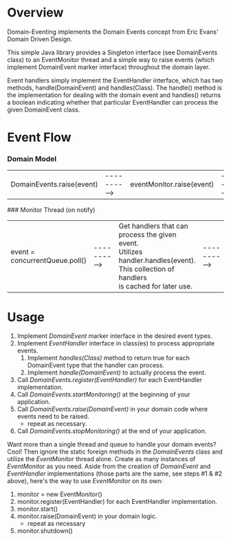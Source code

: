 Overview
========
Domain-Eventing implements the Domain Events concept from Eric Evans' Domain Driven Design.

This simple Java library provides a Singleton interface (see DomainEvents class) to an EventMonitor thread and a simple
way to raise events (which implement DomainEvent marker interface) throughout the domain layer.

Event handlers simply implement the EventHandler interface, which has two methods, handle(DomainEvent) and handles(Class).
The handle() method is the implementation for dealing with the domain event and handles() returns a boolean indicating
whether that particular EventHandler can process the given DomainEvent class.

Event Flow
==========
### Domain Model
<table border="0">
	<tr>
		<td>DomainEvents.raise(event)</td>
		<td>----------&gt;</td>
		<td>eventMonitor.raise(event)</td>
		<td>----------&gt;</td>
		<td>concurrentQueue.add(event)<br/>monitorThread.notify()</td>
	</tr>
</table>
### Monitor Thread (on notify)
<table border="0">
	<tr>
		<td>event = concurrentQueue.poll()</td>
		<td>----------&gt;</td>
		<td>Get handlers that can process the given event.<br/>Utilizes handler.handles(event).<br/>This collection of handlers<br/>is cached for later use.</td>
		<td>----------&gt;</td>
		<td>handler.handle(event)<br/>(for each handler)</td>
	</tr>
</table>

Usage
=====
1. Implement *DomainEvent* marker interface in the desired event types.
2. Implement *EventHandler* interface in class(es) to process appropriate events.
   1. Implement *handles(Class)* method to return true for each DomainEvent type that the handler can process.
   2. Implement *handle(DomainEvent)* to actually process the event.
3. Call *DomainEvents.register(EventHandler)* for each EventHandler implementation.
4. Call *DomainEvents.startMonitoring()* at the beginning of your application.
5. Call *DomainEvents.raise(DomainEvent)* in your domain code where events need to be raised.
   - repeat as necessary.
6. Call *DomainEvents.stopMonitoring()* at the end of your application.

Want more than a single thread and queue to handle your domain events?  Cool!  Then ignore the static foreign
methods in the *DomainEvents* class and utilize the *EventMonitor* thread alone.  Create as many instances of 
*EventMonitor* as you need.  Aside from the creation of *DomainEvent* and *EventHandler* implementations
(those parts are the same, see steps #1 & #2 above), here's the way to use *EventMonitor* on its own:

1. monitor = new EventMonitor()
2. monitor.register(EventHandler) for each EventHandler implementation.
3. monitor.start()
4. monitor.raise(DomainEvent) in your domain logic.
   - repeat as necessary
5. monitor.shutdown()
